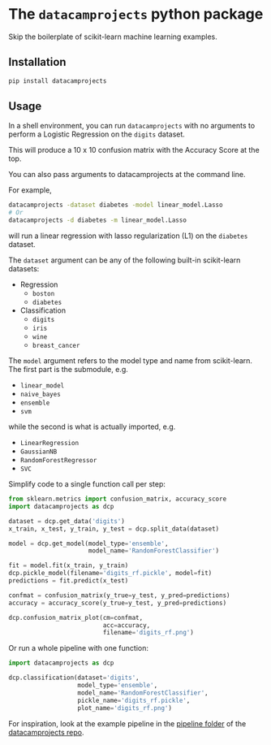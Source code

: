 # The `datacamprojects` python package

Skip the boilerplate of scikit-learn machine learning examples.

## Installation
```bash
pip install datacamprojects
```

## Usage

In a shell environment, you can run `datacamprojects`
with no arguments to perform a Logistic Regression
on the `digits` dataset.

This will produce a 10 x 10 confusion matrix
with the Accuracy Score at the top.

You can also pass arguments to datacamprojects at the command line.

For example, 
```bash
datacamprojects -dataset diabetes -model linear_model.Lasso
# Or
datacamprojects -d diabetes -m linear_model.Lasso
```
will run a linear regression with lasso regularization (L1)
on the `diabetes` dataset.

The `dataset` argument can be any of
the following built-in scikit-learn datasets:
- Regression
    - `boston`
    - `diabetes`
- Classification
    - `digits`
    - `iris`
    - `wine`
    - `breast_cancer`

The `model` argument refers to the model type and name from scikit-learn.
The first part is the submodule, e.g. 
- `linear_model`
- `naive_bayes`
- `ensemble`
- `svm`

while the second is what is actually imported, e.g.
- `LinearRegression`
- `GaussianNB`
- `RandomForestRegressor`
- `SVC`

Simplify code to a single function call per step:
```python
from sklearn.metrics import confusion_matrix, accuracy_score
import datacamprojects as dcp

dataset = dcp.get_data('digits')
x_train, x_test, y_train, y_test = dcp.split_data(dataset)

model = dcp.get_model(model_type='ensemble',
                      model_name='RandomForestClassifier')

fit = model.fit(x_train, y_train)
dcp.pickle_model(filename='digits_rf.pickle', model=fit)
predictions = fit.predict(x_test)

confmat = confusion_matrix(y_true=y_test, y_pred=predictions)
accuracy = accuracy_score(y_true=y_test, y_pred=predictions)

dcp.confusion_matrix_plot(cm=confmat,
                          acc=accuracy,
                          filename='digits_rf.png')
```

Or run a whole pipeline with one function:

```python
import datacamprojects as dcp

dcp.classification(dataset='digits',
                   model_type='ensemble',
                   model_name='RandomForestClassifier',
                   pickle_name='digits_rf.pickle',
                   plot_name='digits_rf.png')
```

For inspiration, look at the example pipeline in the
[pipeline folder](https://github.com/marskar/datacamprojects/tree/master/pipeline)
of the
[datacamprojects repo](https://github.com/marskar/datacamprojects).
